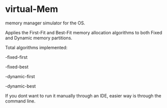 virtual-Mem
===========

memory manager simulator for the OS. 

Applies the First-Fit and Best-Fit memory allocation algorithms 
to both Fixed and Dynamic memory partitions.

Total algorithms implemented: 

-fixed-first

-fixed-best

-dynamic-first

-dynamic-best

If you dont want to run it manually through an IDE, easier way is through the command line.

